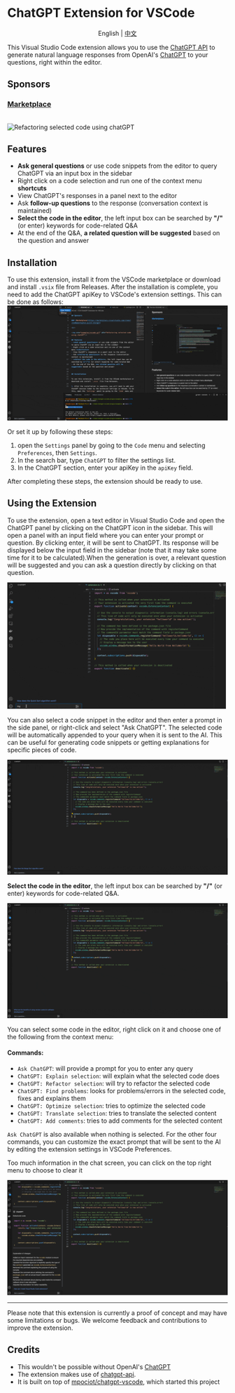 # ChatGPT Extension for VSCode     
<div align="center">English | <a href="README-zh.md">中文</a></div>

This Visual Studio Code extension allows you to use the [ChatGPT API](https://github.com/hqzhon/chatgpt-api) to generate natural language responses from OpenAI's [ChatGPT](https://chat.openai.com/chat) to your questions, right within the editor.

## Sponsors

### [Marketplace](https://marketplace.visualstudio.com/items?itemName=hqzhon.quick-chatgpt)

<br>

<img src="examples/vscode.gif" alt="Refactoring selected code using chatGPT"/>

## Features
- **Ask general questions** or use code snippets from the editor to query ChatGPT via an input box in the sidebar
- Right click on a code selection and run one of the context menu **shortcuts**
- View ChatGPT's responses in a panel next to the editor
- Ask **follow-up questions** to the response (conversation context is maintained)
- **Select the code in the editor**, the left input box can be searched by **"/"** (or enter) keywords for code-related Q&A
- At the end of the Q&A, **a related question will be suggested** based on the question and answer


## Installation

To use this extension, install it from the VSCode marketplace or download and install `.vsix` file from Releases.
After the installation is complete, you need to add the ChatGPT apiKey to VSCode's extension settings. This can be done as follows: 
<img src="examples/setting.gif" alt="Setting"/>

Or set it up by following these steps:
1. open the `Settings` panel by going to the `Code` menu and selecting `Preferences`, then `Settings`.
2. In the search bar, type `ChatGPT` to filter the settings list.
3. In the ChatGPT section, enter your apiKey in the `apiKey` field.

After completing these steps, the extension should be ready to use. 

## Using the Extension

To use the extension, open a text editor in Visual Studio Code and open the ChatGPT panel by clicking on the ChatGPT icon in the sidebar. This will open a panel with an input field where you can enter your prompt or question. By clicking enter, it will be sent to ChatGPT. Its response will be displayed below the input field in the sidebar (note that it may take some time for it to be calculated).When the generation is over, a relevant question will be suggested and you can ask a question directly by clicking on that question. 

<img src="examples/create.gif" alt="Writing new code using chatGPT" width="500"/>

You can also select a code snippet in the editor and then enter a prompt in the side panel, or right-click and select "Ask ChatGPT". The selected code will be automatically appended to your query when it is sent to the AI. This can be useful for generating code snippets or getting explanations for specific pieces of code.

<img src="examples/explain.gif" alt="Refactoring selected code using chatGPT"/>

**Select the code in the editor**, the left input box can be searched by **"/"** (or enter) keywords for code-related Q&A.

<img src="examples/refactor.gif" alt="chatGPT explaining selected code"/>

You can select some code in the editor, right click on it and choose one of the following from the context menu:
#### Commands:
- `Ask ChatGPT`: will provide a prompt for you to enter any query
- `ChatGPT: Explain selection`: will explain what the selected code does
- `ChatGPT: Refactor selection`: will try to refactor the selected code
- `ChatGPT: Find problems`: looks for problems/errors in the selected code, fixes and explains them
- `ChatGPT: Optimize selection`: tries to optimize the selected code
- `ChatGPT: Translate selection`: tries to translate the selected content
- `ChatGPT: Add comments`: tries to add comments for the selected content

`Ask ChatGPT` is also available when nothing is selected. For the other four commands, you can customize the exact prompt that will be sent to the AI by editing the extension settings in VSCode Preferences.


Too much information in the chat screen, you can click on the top right menu to choose to clear it

<img src="examples/clear.gif" alt="clear history chat list"/>



---

Please note that this extension is currently a proof of concept and may have some limitations or bugs. We welcome feedback and contributions to improve the extension.


## Credits

- This wouldn't be possible without OpenAI's [ChatGPT](https://chat.openai.com/chat)
- The extension makes use of [chatgpt-api](https://github.com/hqzhon/chatgpt-api).
- It is built on top of [mpociot/chatgpt-vscode](https://github.com/mpociot/chatgpt-vscode), which started this project

